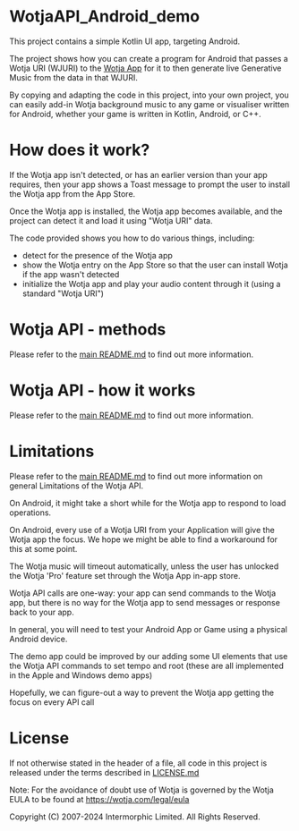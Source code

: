 # WotjaAPI_Android_demo

This project contains a simple Kotlin UI app, targeting Android.

The project shows how you can create a program for Android that passes a Wotja URI (WJURI) to the [Wotja App](https://wotja.com) for it to then generate live Generative Music from the data in that WJURI.

By copying and adapting the code in this project, into your own project, you can easily add-in Wotja background music to any game or visualiser written for Android, whether your game is written in Kotlin, Android, or C++.

# How does it work?

If the Wotja app isn't detected, or has an earlier version than your app requires, then your app shows a Toast message to prompt the user to install the Wotja app from the App Store.

Once the Wotja app is installed, the Wotja app becomes available, and the project can detect it and load it using "Wotja URI" data.

The code provided shows you how to do various things, including:
- detect for the presence of the Wotja app
- show the Wotja entry on the App Store so that the user can install Wotja if the app wasn't detected
- initialize the Wotja app and play your audio content through it (using a standard "Wotja URI")

# Wotja API - methods

Please refer to the [main README.md](../README.md) to find out more information.

# Wotja API - how it works

Please refer to the [main README.md](../README.md) to find out more information.

# Limitations

Please refer to the [main README.md](../README.md) to find out more information on general Limitations of the Wotja API.

On Android, it might take a short while for the Wotja app to respond to load operations.

On Android, every use of a Wotja URI from your Application will give the Wotja app the focus. We hope we might be able to find a workaround for this at some point.

The Wotja music will timeout automatically, unless the user has unlocked the Wotja 'Pro' feature set through the Wotja App in-app store.

Wotja API calls are one-way: your app can send commands to the Wotja app, but there is no way for the Wotja app to send messages or response back to your app.

In general, you will need to test your Android App or Game using a physical Android device.

The demo app could be improved by our adding some UI elements that use the Wotja API commands to set tempo and root (these are all implemented in the Apple and Windows demo apps)

Hopefully, we can figure-out a way to prevent the Wotja app getting the focus on every API call

# License

If not otherwise stated in the header of a file, all code in this project is released under the terms described in [LICENSE.md](./LICENSE.md)

Note: For the avoidance of doubt use of Wotja is governed by the Wotja EULA to be found at https://wotja.com/legal/eula

Copyright (C) 2007-2024 Intermorphic Limited. All Rights Reserved.


